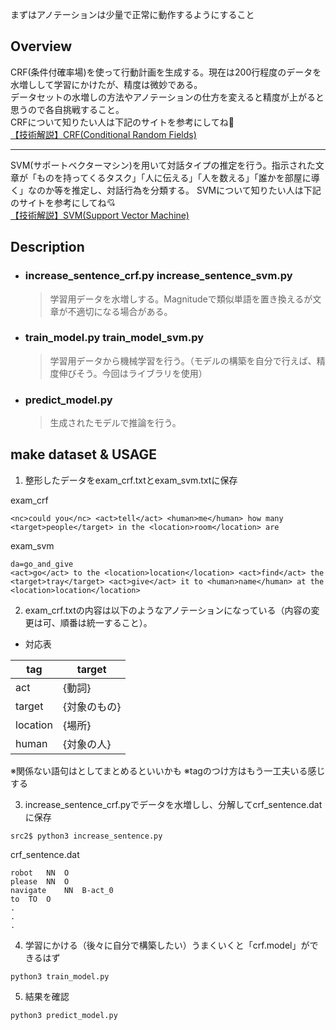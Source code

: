 
まずはアノテーションは少量で正常に動作するようにすること
## Overview
CRF(条件付確率場)を使って行動計画を生成する。現在は200行程度のデータを水増しして学習にかけたが、精度は微妙である。  
データセットの水増しの方法やアノテーションの仕方を変えると精度が上がると思うので各自挑戦すること。  
CRFについて知りたい人は下記のサイトを参考にしてね💛  
[【技術解説】CRF(Conditional Random Fields)](https://mieruca-ai.com/ai/conditional-random-fields/)

---
SVM(サポートベクターマシン)を用いて対話タイプの推定を行う。指示された文章が「ものを持ってくるタスク」「人に伝える」「人を数える」「誰かを部屋に導く」なのか等を推定し、対話行為を分類する。
SVMについて知りたい人は下記のサイトを参考にしてね💘  
[【技術解説】SVM(Support Vector Machine)](https://aiacademy.jp/media/?p=248)
## Description

- ### increase_sentence_crf.py increase_sentence_svm.py
    > 学習用データを水増しする。Magnitudeで類似単語を置き換えるが文章が不適切になる場合がある。

- ### train_model.py train_model_svm.py
    > 学習用データから機械学習を行う。（モデルの構築を自分で行えば、精度伸びそう。今回はライブラリを使用）

- ### predict_model.py
    > 生成されたモデルで推論を行う。

## make dataset & USAGE

1. 整形したデータをexam_crf.txtとexam_svm.txtに保存

exam_crf
```
<nc>could you</nc> <act>tell</act> <human>me</human> how many <target>people</target> in the <location>room</location> are
```

exam_svm
```
da=go_and_give
<act>go</act> to the <location>location</location> <act>find</act> the <target>tray</target> <act>give</act> it to <human>name</human> at the <location>location</location>
```
2. exam_crf.txtの内容は以下のようなアノテーションになっている（内容の変更は可、順番は統一すること）。
- 対応表　

|  tag  |  target  |
|  ----  |  ----  |
| act | {動詞} |
|  target  |  {対象のもの}  |
|  location  |  {場所}  |
|  human  |  {対象の人}  |

※関係ない語句は<nc>としてまとめるといいかも
※tagのつけ方はもう一工夫いる感じする

3. increase_sentence_crf.pyでデータを水増しし、分解してcrf_sentence.datに保存
```
src2$ python3 increase_sentence.py
```
crf_sentence.dat
```
robot	NN	O
please	NN	O
navigate	NN	B-act_0
to	TO	O
.
.
.
```

4. 学習にかける（後々に自分で構築したい）うまくいくと「crf.model」ができるはず
```
python3 train_model.py
```
5. 結果を確認

```
python3 predict_model.py
```
